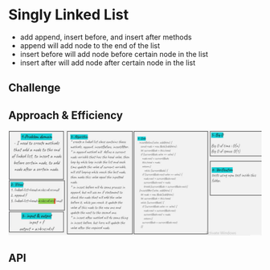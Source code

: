 # Singly Linked List

- add append, insert before, and insert after methods
- append will add node to the end of the list
- insert before will add node before certain node in the list
- insert after will add node after certain node in the list

## Challenge

<!-- Description of the challenge -->

## Approach & Efficiency

<!-- What approach did you take? Why? What is the Big O space/time for this approach? -->

![challange06](./images/challange06.jpg)

## API

<!-- Description of each method publicly available to your Linked List -->

